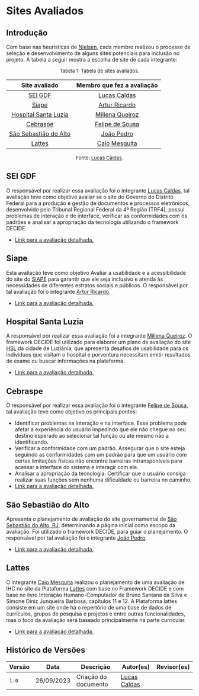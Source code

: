 # Sites Avaliados

## Introdução
Com base nas heurísticas de [Nielsen](https://www.nngroup.com/people/jakob-nielsen/), cada membro realizou o processo de seleção e desenvolvimento de alguns sites potenciais para inclusão no projeto. A tabela a seguir mostra a escolha de site de cada integrante:

<font size="2"><p style="text-align: center">Tabela 1: Tabela de sites avaliados.</p></font>


<center>

| Site avaliado | Membro que fez a avaliação|
| :---------------------------------------------: | :----------------------: 
| [SEI GDF](#sei-gdf) | [Lucas Caldas](https://github.com/lucascaldasb)
| [Siape](#siape) | [Artur Ricardo](https://github.com/algorithmorphic) 
| [Hospital Santa Luzia](#hospital-santa-luzia) | [Millena Queiroz](https://github.com/MillenaQueiroz)
| [Cebraspe](#cebraspe) | [Felipe de Sousa](https://github.com/fsousac)
| [São Sebastião do Alto](#sao-sebastiao-do-alto) | [João Pedro](https://github.com/JoosPerro)
| [Lattes](#lattes) | [Caio Mesquita](https://github.com/Caiomesvie)

</center>

<font size="2"><p style="text-align: center">Fonte: [Lucas Caldas](https://github.com/lucascaldasb).</p></font>


## SEI GDF
O responsável por realizar essa avaliação foi o integrante [Lucas Caldas](https://github.com/lucascaldasb), tal avaliação teve como objetivo avaliar se o site do Governo do Distrito Federal para a produção e gestão de documentos e processos eletrônicos, desenvolvido pelo Tribunal Regional Federal da 4ª Região (TRF4), possui problemas de interação e de
interface, verificar as conformidades com os padrões e analisar a apropriação da tecnologia utilizando o framework DECIDE.

* [Link para a avaliação detalhada.](avaliacoes/avaliacao-sei-gdf.pdf)

## Siape
Esta avaliação teve como objetivo Avaliar a usabilidade e a acessibilidade do site do [SIAPE](https://visita.seape.df.gov.br/) para garantir que ele seja inclusivo e atenda às necessidades de diferentes estratos sociais e públicos. O responsável por tal avaliação foi o integrante [Artur Ricardo](https://github.com/algorithmorphic).

* [Link para a avaliação detalhada.](avaliacoes/avaliacao-siape.pdf)

## Hospital Santa Luzia
A responsável por realizar essa avaliação foi a integrante [Millena Queiroz](https://github.com/MillenaQueiroz). O framework DECIDE foi utilizado para elaborar um plano de avaliação do site [HSL](https://hsluziania.com.br/) da cidade de Luziânia, que apresenta desafios de usabilidade para os indivíduos que visitam o hospital e porventura necessitam emitir resultados de exame ou buscar informações na plataforma.

* [Link para a avaliação detalhada.](avaliacoes/avaliacao-hsl.pdf)

## Cebraspe
O responsável por realizar essa avaliação foi o integrante [Felipe de Sousa](https://github.com/fsousac), tal avaliação teve como objetivo os principais pontos:

* Identificar problemas na interação e na interface. Esse problema pode afetar a experiência do usuário impedindo que ele não chegue no seu destino esperado ao selecionar tal função ou até mesmo não a identificando.
* Verificar a conformidade com um padrão. Assegurar que o site esteja seguindo as conformidades com um padrão para que um usuário com certas limitações físicas não encontre barreiras intransponíveis para acessar a interface do sistema e interagir com ele.
* Analisar a apropriação da tecnologia. Certificar que o usuário consiga realizar suas funções sem nenhuma dificuldade ou barreira no caminho.
* [Link para a avaliação detalhada.](avaliacoes/avaliacao-cebraspe.pdf)

## São Sebastião do Alto
Apresenta o planejamento de avaliação do site governamental de [São Sebastião do Alto, RJ](http://ssalto.rj.gov.br/), determinando a página inicial como escopo da avaliação. Foi utilizado o framework DECIDE, para guiar o planejamento. O responsável por tal avaliação foi o integrante [João Pedro](https://github.com/JoosPerro).

* [Link para a avaliação detalhada.](avaliacoes/avaliacao-ssalto-rj.pdf)

## Lattes
O integrante [Caio Mesquita](https://github.com/Caiomesvie) realizou o planejamento de uma avaliação de IHC no site da Plataforma [Lattes](https://lattes.cnpq.br) com base no Framework DECIDE e com base no livro Interação Humano-Computador de Bruno Santana da Silva e Simone Diniz
Junqueira Barbosa, capítulos 11 e 12.
A Plataforma lattes consiste em um site onde há o repertório de uma base de dados de currículos, grupos de pesquisa e projetos e entre outras funcionalidades, mas o foco da avaliação será baseado principalmente na parte curricular.

* [Link para a avaliação detalhada.](avaliacoes/avaliacoes/avaliacao-lattes.pdf)

## Histórico de Versões

Versão  |   Data   | Descrição | Autor(es) | Revisor(es)
--------- | ------ | ------ | ---------- | ----------
 `1.0` | 26/09/2023 | Criação do documento | [Lucas Caldas](https://github.com/lucascaldasb)|


